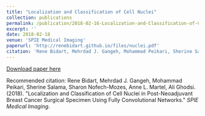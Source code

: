 ```yaml
---
title: "Localization and Classification of Cell Nuclei"
collection: publications
permalink: /publication/2018-02-16-Localization-and-Classification-of-Cell-Nuclei
excerpt: ''
date: 2018-02-18
venue: 'SPIE Medical Imaging'
paperurl: 'http://renebidart.github.io/files/nuclei.pdf'
citation: 'Rene Bidart, Mehrdad J. Gangeh, Mohammad Peikari, Sherine Salama, Sharon Nofech-Mozes, Anne L. Martel, Ali Ghodsi. (2018). &quot;Localization and Classification of Cell Nuclei in Post-Neoadjuvant Breast Cancer Surgical Specimen Using Fully Convolutional Networks.&quot; <i>SPIE Medical Imaging</i>.'
---
```


[Download paper here](http://renebidart.github.io/files/nuclei.pdf)

Recommended citation: Rene Bidart, Mehrdad J. Gangeh, Mohammad Peikari, Sherine Salama, Sharon Nofech-Mozes, Anne L. Martel, Ali Ghodsi. (2018). "Localization and Classification of Cell Nuclei in Post-Neoadjuvant Breast Cancer Surgical Specimen Using Fully Convolutional Networks." <i>SPIE Medical Imaging</i>.
